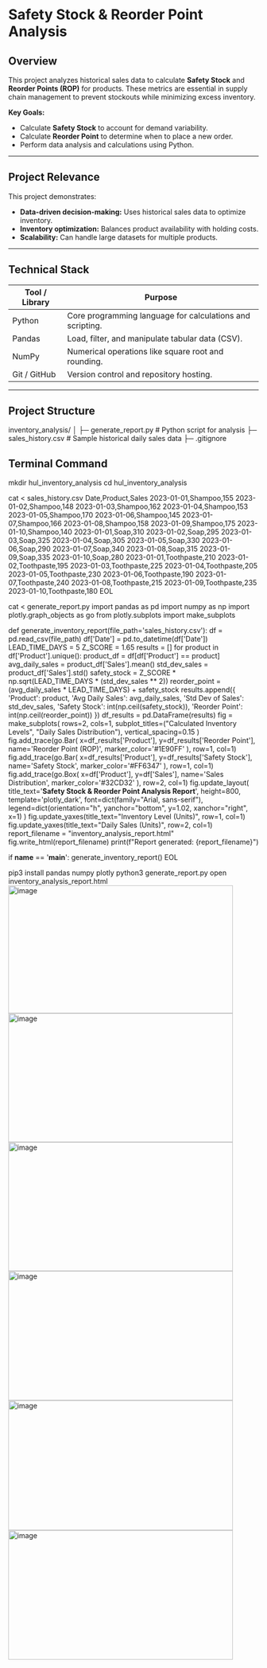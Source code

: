 # Safety Stock & Reorder Point Analysis

## Overview

This project analyzes historical sales data to calculate **Safety Stock** and **Reorder Points (ROP)** for products. These metrics are essential in supply chain management to prevent stockouts while minimizing excess inventory.

**Key Goals:**

- Calculate **Safety Stock** to account for demand variability.
- Calculate **Reorder Point** to determine when to place a new order.
- Perform data analysis and calculations using Python.

---

## Project Relevance

This project demonstrates:

- **Data-driven decision-making:** Uses historical sales data to optimize inventory.
- **Inventory optimization:** Balances product availability with holding costs.
- **Scalability:** Can handle large datasets for multiple products.

---

## Technical Stack

| Tool / Library | Purpose |
|----------------|---------|
| Python         | Core programming language for calculations and scripting. |
| Pandas         | Load, filter, and manipulate tabular data (CSV). |
| NumPy          | Numerical operations like square root and rounding. |
| Git / GitHub   | Version control and repository hosting. |

---

## Project Structure

inventory_analysis/
│
├─ generate_report.py # Python script for analysis
├─ sales_history.csv # Sample historical daily sales data
├─ .gitignore 

## Terminal Command
mkdir hul_inventory_analysis
cd hul_inventory_analysis

cat <<EOL > sales_history.csv
Date,Product,Sales
2023-01-01,Shampoo,155
2023-01-02,Shampoo,148
2023-01-03,Shampoo,162
2023-01-04,Shampoo,153
2023-01-05,Shampoo,170
2023-01-06,Shampoo,145
2023-01-07,Shampoo,166
2023-01-08,Shampoo,158
2023-01-09,Shampoo,175
2023-01-10,Shampoo,140
2023-01-01,Soap,310
2023-01-02,Soap,295
2023-01-03,Soap,325
2023-01-04,Soap,305
2023-01-05,Soap,330
2023-01-06,Soap,290
2023-01-07,Soap,340
2023-01-08,Soap,315
2023-01-09,Soap,335
2023-01-10,Soap,280
2023-01-01,Toothpaste,210
2023-01-02,Toothpaste,195
2023-01-03,Toothpaste,225
2023-01-04,Toothpaste,205
2023-01-05,Toothpaste,230
2023-01-06,Toothpaste,190
2023-01-07,Toothpaste,240
2023-01-08,Toothpaste,215
2023-01-09,Toothpaste,235
2023-01-10,Toothpaste,180
EOL

cat <<EOL > generate_report.py
import pandas as pd
import numpy as np
import plotly.graph_objects as go
from plotly.subplots import make_subplots

def generate_inventory_report(file_path='sales_history.csv'):
    df = pd.read_csv(file_path)
    df['Date'] = pd.to_datetime(df['Date'])
    LEAD_TIME_DAYS = 5
    Z_SCORE = 1.65
    results = []
    for product in df['Product'].unique():
        product_df = df[df['Product'] == product]
        avg_daily_sales = product_df['Sales'].mean()
        std_dev_sales = product_df['Sales'].std()
        safety_stock = Z_SCORE * np.sqrt(LEAD_TIME_DAYS * (std_dev_sales ** 2))
        reorder_point = (avg_daily_sales * LEAD_TIME_DAYS) + safety_stock
        results.append({
            'Product': product,
            'Avg Daily Sales': avg_daily_sales,
            'Std Dev of Sales': std_dev_sales,
            'Safety Stock': int(np.ceil(safety_stock)),
            'Reorder Point': int(np.ceil(reorder_point))
        })
    df_results = pd.DataFrame(results)
    fig = make_subplots(
        rows=2, cols=1,
        subplot_titles=("Calculated Inventory Levels", "Daily Sales Distribution"),
        vertical_spacing=0.15
    )
    fig.add_trace(go.Bar(
        x=df_results['Product'],
        y=df_results['Reorder Point'],
        name='Reorder Point (ROP)',
        marker_color='#1E90FF'
    ), row=1, col=1)
    fig.add_trace(go.Bar(
        x=df_results['Product'],
        y=df_results['Safety Stock'],
        name='Safety Stock',
        marker_color='#FF6347'
    ), row=1, col=1)
    fig.add_trace(go.Box(
        x=df['Product'],
        y=df['Sales'],
        name='Sales Distribution',
        marker_color='#32CD32'
    ), row=2, col=1)
    fig.update_layout(
        title_text='<b>Safety Stock & Reorder Point Analysis Report</b>',
        height=800,
        template='plotly_dark',
        font=dict(family="Arial, sans-serif"),
        legend=dict(orientation="h", yanchor="bottom", y=1.02, xanchor="right", x=1)
    )
    fig.update_yaxes(title_text="Inventory Level (Units)", row=1, col=1)
    fig.update_yaxes(title_text="Daily Sales (Units)", row=2, col=1)
    report_filename = "inventory_analysis_report.html"
    fig.write_html(report_filename)
    print(f"Report generated: {report_filename}")

if __name__ == '__main__':
    generate_inventory_report()
EOL

pip3 install pandas numpy plotly
python3 generate_report.py
open inventory_analysis_report.html
<img width="452" height="257" alt="image" src="https://github.com/user-attachments/assets/c280f2c9-04ad-4447-88d9-cec4a24fcaf2" />
<img width="452" height="259" alt="image" src="https://github.com/user-attachments/assets/e56795ba-21d0-43b4-8a38-dad98d1aadec" />
<img width="452" height="259" alt="image" src="https://github.com/user-attachments/assets/1c05ccdd-8f7e-4362-b56c-68ed8486e15c" />
<img width="452" height="260" alt="image" src="https://github.com/user-attachments/assets/ec5e5e46-c7e4-45a0-b8e5-09e690c02ad0" />
<img width="452" height="261" alt="image" src="https://github.com/user-attachments/assets/74808ac9-be13-4311-a6e2-ca87adf41d23" />
<img width="452" height="260" alt="image" src="https://github.com/user-attachments/assets/2a9ae28d-3200-4293-822f-4854e39d0003" />





